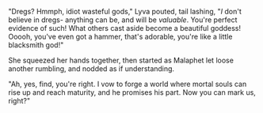 "Dregs? Hmmph, idiot wasteful gods," Lyva pouted, tail lashing, "*I* don't believe in dregs- anything can be, and will be *valuable*. You're perfect evidence of such! What others cast aside become a beautiful goddess! Ooooh, you've even got a hammer, that's adorable, you're like a little blacksmith god!"     

She squeezed her hands together, then started as Malaphet let loose another rumbling, and nodded as if understanding.    

"Ah, yes, find, you're right. I vow to forge a world where mortal souls can rise up and reach maturity, and he promises his part. Now you can mark us, right?"
